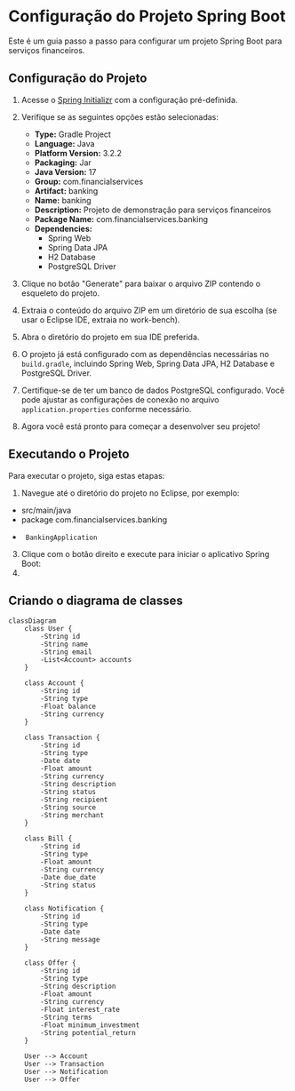 # Configuração do Projeto Spring Boot

Este é um guia passo a passo para configurar um projeto Spring Boot para serviços financeiros.

## Configuração do Projeto

1. Acesse o [Spring Initializr](https://start.spring.io/#!type=gradle-project&language=java&platformVersion=3.2.2&packaging=jar&jvmVersion=17&groupId=com.financialservices&artifactId=banking&name=banking&description=Projeto%20de%20demonstra%C3%A7%C3%A3o%20para%20servi%C3%A7os%20financeiros&packageName=com.financialservices.banking&dependencies=web,data-jpa,h2,postgresql) com a configuração pré-definida.

2. Verifique se as seguintes opções estão selecionadas:
   - **Type:** Gradle Project
   - **Language:** Java
   - **Platform Version:** 3.2.2
   - **Packaging:** Jar
   - **Java Version:** 17
   - **Group:** com.financialservices
   - **Artifact:** banking
   - **Name:** banking
   - **Description:** Projeto de demonstração para serviços financeiros
   - **Package Name:** com.financialservices.banking
   - **Dependencies:**
     - Spring Web
     - Spring Data JPA
     - H2 Database
     - PostgreSQL Driver

3. Clique no botão "Generate" para baixar o arquivo ZIP contendo o esqueleto do projeto.

4. Extraia o conteúdo do arquivo ZIP em um diretório de sua escolha (se usar o Eclipse IDE, extraia no work-bench).

5. Abra o diretório do projeto em sua IDE preferida.

6. O projeto já está configurado com as dependências necessárias no `build.gradle`, incluindo Spring Web, Spring Data JPA, H2 Database e PostgreSQL Driver.

7. Certifique-se de ter um banco de dados PostgreSQL configurado. Você pode ajustar as configurações de conexão no arquivo `application.properties` conforme necessário.

8. Agora você está pronto para começar a desenvolver seu projeto!

## Executando o Projeto

Para executar o projeto, siga estas etapas:

1. Navegue até o diretório do projeto no Eclipse, por exemplo:
  - src/main/java
  -  package com.financialservices.banking
  -      BankingApplication

3. Clique com o botão direito e execute para iniciar o aplicativo Spring Boot:
4. 
## Criando o diagrama de classes

```mermaid
classDiagram
    class User {
        -String id
        -String name
        -String email
        -List<Account> accounts
    }

    class Account {
        -String id
        -String type
        -Float balance
        -String currency
    }

    class Transaction {
        -String id
        -String type
        -Date date
        -Float amount
        -String currency
        -String description
        -String status
        -String recipient
        -String source
        -String merchant
    }

    class Bill {
        -String id
        -String type
        -Float amount
        -String currency
        -Date due_date
        -String status
    }

    class Notification {
        -String id
        -String type
        -Date date
        -String message
    }

    class Offer {
        -String id
        -String type
        -String description
        -Float amount
        -String currency
        -Float interest_rate
        -String terms
        -Float minimum_investment
        -String potential_return
    }

    User --> Account
    User --> Transaction
    User --> Notification
    User --> Offer

```
